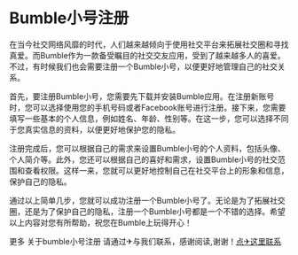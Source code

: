 # Bumble小号注册

在当今社交网络风靡的时代，人们越来越倾向于使用社交平台来拓展社交圈和寻找真爱。而Bumble作为一款备受瞩目的社交交友应用，受到了越来越多人的喜爱。不过，有时候我们也会需要注册一个Bumble小号，以便更好地管理自己的社交关系。

首先，要注册Bumble小号，您需要先下载并安装Bumble应用。在注册新账号时，您可以选择使用您的手机号码或者Facebook账号进行注册。接下来，您需要填写一些基本的个人信息，例如姓名、年龄、性别等。在这一步，您可以选择不同于您真实信息的资料，以便更好地保护您的隐私。

注册完成后，您可以根据自己的需求来设置Bumble小号的个人资料，包括头像、个人简介等。此外，您还可以根据自己的喜好和需求，设置Bumble小号的社交范围和查看权限。这样一来，您就可以更好地控制自己在社交平台上的形象和信息，保护自己的隐私。

通过以上简单几步，您就可以成功注册一个Bumble小号了。无论是为了拓展社交圈，还是为了保护自己的隐私，注册一个Bumble小号都是一个不错的选择。希望以上内容对您有所帮助，祝您在Bumble上玩得开心！

更多 关于bumble小号注册 请通过✈与我们联系，感谢阅读,谢谢！[点✈这里联系](https://sms.k02.cc)